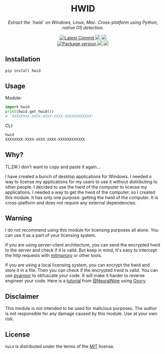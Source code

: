 <h1 align="center">
    <strong>HWID</strong>
</h1>
<p align="center">
    <em>Extract the `hwid` on Windows, Linux, Mac. Cross-platform using Python, native OS detection.</em>
</p>
<p align="center">
    <a href="https://github.com/hasansezertasan/hwid" target="_blank">
        <img src="https://img.shields.io/github/last-commit/hasansezertasan/hwid" alt="Latest Commit">
    </a>
        <img src="https://img.shields.io/github/workflow/status/hasansezertasan/hwid/Test">
        <img src="https://img.shields.io/codecov/c/github/hasansezertasan/hwid">
    <br />
    <a href="https://pypi.org/project/hwid" target="_blank">
        <img src="https://img.shields.io/pypi/v/hwid" alt="Package version">
    </a>
    <a href="https://pypi.org/project/hwid" target="_blank">
        <img src="https://img.shields.io/pypi/pyversions/hwid">
    </a>
    <img src="https://img.shields.io/github/license/hasansezertasan/hwid">
</p>

## Installation

``` bash
pip install hwid
```

## Usage

Module:

```python
import hwid
print(hwid.get_hwid())
# 'XXXXXXXX-XXXX-XXXX-XXXX-XXXXXXXXXXXX'
```

CLI:

```bash
hwid
XXXXXXXX-XXXX-XXXX-XXXX-XXXXXXXXXXXX
```

## Why?

TL;DR I don't want to copy and paste it again...

I have created a bunch of desktop applications for Windows. I needed a way to license my applications for my users to use it without distributing to other people. I decided to use the hwid of the computer to license my applications. I needed a way to get the hwid of the computer, so I created this module. It has only one purpose: getting the hwid of the computer. It is cross-platform and does not require any external dependencies.

## Warning

I do not recommend using this module for licensing purposes all alone. You can use it as a part of your licensing system.

If you are using server-client architecture, you can send the encrypted hwid to the server and check if it is valid. But keep in mind, It's easy to intercept the http requests with [mitmproxy](https://mitmproxy.org/) or other tools.

If you are using a local licensing system, you can encrypt the hwid and store it in a file. Then you can check if the encrypted hwid is valid. You can use [pyarmor](https://github.com/dashingsoft/pyarmor) to obfuscate your code. It will make it harder to reverse engineer your code. Here is a [tutorial](https://www.youtube.com/watch?v=k4bLhDolLf0) from [@NeuralNine](https://github.com/NeuralNine) using [Oxyry](https://pyob.oxyry.com/)

## Disclaimer

This module is not intended to be used for malicious purposes. The author is not responsible for any damage caused by this module. Use at your own risk.

## License

`hwid` is distributed under the terms of the [MIT](https://spdx.org/licenses/MIT.html) license.

